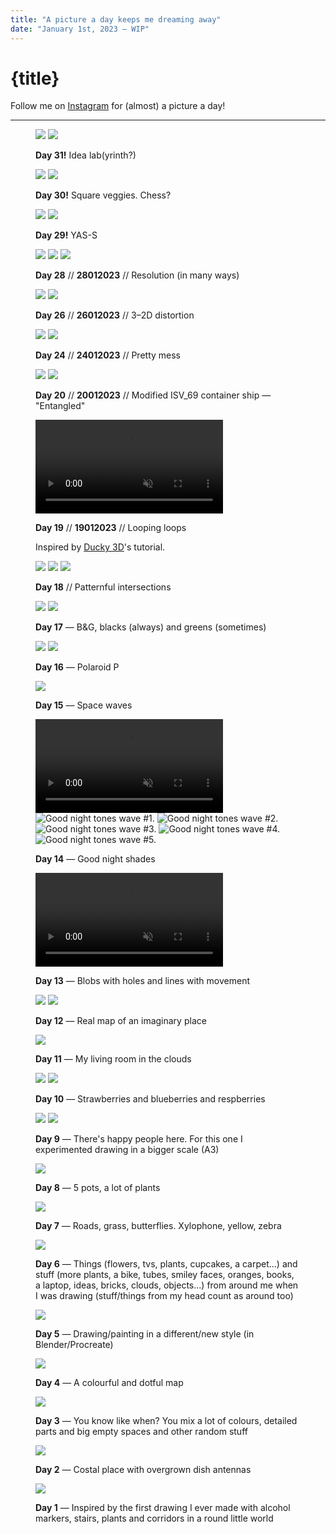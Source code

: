 ```yaml
---
title: "A picture a day keeps me dreaming away"
date: "January 1st, 2023 — WIP"
---
```


# {title}

Follow me on [Instagram](https://instagram.com/ayo.reis) for
(almost) a picture a day!

---

<figure id="31">
<img loading="lazy" src="/pictures/31.1.webp" />
<img loading="lazy" src="/pictures/31.2.webp" />
<figcaption>

**Day 31!** Idea lab(yrinth?)

</figcaption>
</figure>

<figure id="30">
<img loading="lazy" src="/pictures/30.1.webp" />
<img loading="lazy" src="/pictures/30.2.webp" />
<figcaption>

**Day 30!** Square veggies. Chess?

</figcaption>
</figure>

<figure id="29">
<img loading="lazy" src="/pictures/29.1.webp" />
<img loading="lazy" src="/pictures/29.2.webp" />
<figcaption>

**Day 29!** YAS-S

</figcaption>
</figure>

<figure id="28">
<img loading="lazy" src="/pictures/28.1.webp" />
<img loading="lazy" src="/pictures/28.2.webp" />
<img loading="lazy" src="/pictures/28.3.webp" />

<figcaption>

**Day 28** // **28012023** // Resolution (in many
ways)</figcaption>

</figure>

<figure id="26">
<img loading="lazy" src="/pictures/26.1.webp" />
<img loading="lazy" src="/pictures/26.2.webp" />

<figcaption>

**Day 26** // **26012023** // 3–2D distortion</figcaption>

</figure>

<figure id="24">

<img loading="lazy" src="/pictures/24.1.webp"/>
<img loading="lazy" src="/pictures/24.2.webp" />

<figcaption>

**Day 24** // **24012023** // Pretty mess</figcaption>

</figure>

<figure id="20">
<img loading="lazy" src="/pictures/20.1.webp"/>
<img loading="lazy" src="/pictures/20.2.webp" />

<figcaption>

**Day 20** // **20012023** // Modified ISV_69 container ship
— "Entangled"</figcaption>

</figure>

<figure id="19">

<video autoplay loop muted playsinline>
<source src="/pictures/19.mp4"/>

Looping loops

</video>
<figcaption>

**Day 19** // **19012023** // Looping loops

Inspired by [Ducky 3D](https://www.ducky3d.com)'s
tutorial.</figcaption>

</figure>

<figure id="18">

<img loading="lazy" src="/pictures/18.1.webp"/>
<img loading="lazy" src="/pictures/18.2.webp" />
<img loading="lazy" src="/pictures/18.3.webp" />

<figcaption>

**Day 18** // Patternful intersections</figcaption>

</figure>

<figure id="17">

<img loading="lazy" src="/pictures/17.1.webp"/>
<img loading="lazy" src="/pictures/17.2.webp" />

<figcaption>

**Day 17** — B&G, blacks (always) and greens
(sometimes)</figcaption>

</figure>

<figure id="16">

<img loading="lazy" src="/pictures/16.1.webp"/>
<img loading="lazy" src="/pictures/16.2.webp" />

<figcaption>

**Day 16** — Polaroid P</figcaption>

</figure>

<figure id="15">

<img loading="lazy" src="/pictures/15.webp"/>

<figcaption>

**Day 15** — Space waves</figcaption>

</figure>

<figure id="14">

<video autoplay loop muted playsinline>
<source src="/pictures/14.1.webm"/>
<source src="/pictures/14.1.mp4"/>

Animation of good night tones waves

</video>

<img alt="Good night tones wave #1." loading="lazy" src="/pictures/14.2.webp"/>
<img alt="Good night tones wave #2." loading="lazy" src="/pictures/14.3.webp"/>
<img alt="Good night tones wave #3." loading="lazy" src="/pictures/14.4.webp"/>
<img alt="Good night tones wave #4." loading="lazy" src="/pictures/14.5.webp"/>
<img alt="Good night tones wave #5." loading="lazy" src="/pictures/14.6.webp"/>

<figcaption>

**Day 14** — Good night shades</figcaption>

</figure>

<figure id="13">

<video autoplay loop muted playsinline>
<source src="/pictures/13.webm"/>
<source src="/pictures/13.mp4"/>
</video>

<figcaption>

**Day 13** — Blobs with holes and lines with
movement</figcaption>

</figure>

<figure id="12">

<img loading="lazy" src="/pictures/12.1.webp"/>
<img loading="lazy" src="/pictures/12.2.webp"/>

<figcaption>

**Day 12** — Real map of an imaginary place</figcaption>

</figure>

<figure id="11">

<img loading="lazy" src="/pictures/11.webp"/>

<figcaption>

**Day 11** — My living room in the clouds</figcaption>

</figure>

<figure id="10">

<img loading="lazy" src="/pictures/10.1.webp"/>
<img loading="lazy" src="/pictures/10.2.webp"/>

<figcaption>

**Day 10** — Strawberries and blueberries and
respberries</figcaption>

</figure>

<figure id="9">

<img loading="lazy" src="/pictures/9.1.webp"/>
<img loading="lazy" src="/pictures/9.2.webp"/>

<figcaption>

**Day 9** — There's happy people here. For this one I
experimented drawing in a bigger scale (A3)</figcaption>

</figure>

<figure id="8">

<img loading="lazy" src="/pictures/8.webp"/>

<figcaption>

**Day 8** — 5 pots, a lot of plants</figcaption>

</figure>

<figure id="7">

<img loading="lazy" src="/pictures/7.webp"/>

<figcaption>

**Day 7** — Roads, grass, butterflies. Xylophone, yellow,
zebra</figcaption>

</figure>

<figure id="6">

<img loading="lazy" src="/pictures/6.webp"/>

<figcaption>

**Day 6** — Things (flowers, tvs, plants, cupcakes, a
carpet...) and stuff (more plants, a bike, tubes, smiley
faces, oranges, books, a laptop, ideas, bricks, clouds,
objects...) from around me when I was drawing (stuff/things
from my head count as around too)</figcaption>

</figure>

<figure id="5">

<img loading="lazy" src="/pictures/5.webp"/>

<figcaption>

**Day 5** — Drawing/painting in a different/new style (in
Blender/Procreate)</figcaption>

</figure>

<figure id="4">

<img loading="lazy" src="/pictures/4.webp"/>

<figcaption>

**Day 4** — A colourful and dotful map</figcaption>

</figure>

<figure id="3">

<img loading="lazy" src="/pictures/3.webp"/>

<figcaption>

**Day 3** — You know like when? You mix a lot of colours,
detailed parts and big empty spaces and other random
stuff</figcaption>

</figure>

<figure id="2">

<img loading="lazy" src="/pictures/2.webp"/>

<figcaption>

**Day 2** — Costal place with overgrown dish
antennas</figcaption>

</figure>

<figure id="1">

<img loading="lazy" src="/pictures/1.webp"/>

<figcaption>

**Day 1** — Inspired by the first drawing I ever made with
alcohol markers, stairs, plants and corridors in a round
little world</figcaption>

</figure>
